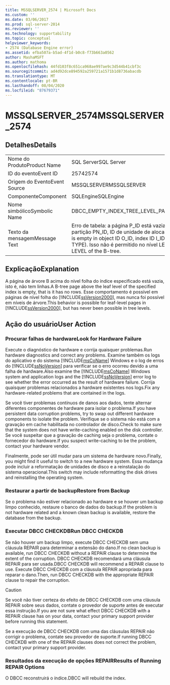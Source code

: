 ```yaml
---
title: MSSQLSERVER_2574 | Microsoft Docs
ms.custom: ''
ms.date: 03/06/2017
ms.prod: sql-server-2014
ms.reviewer: ''
ms.technology: supportability
ms.topic: conceptual
helpviewer_keywords:
- 2574 (Database Engine error)
ms.assetid: efba507a-b5ad-4f1d-b0c8-f73b663a0562
author: MashaMSFT
ms.author: mathoma
ms.openlocfilehash: 44fd103f8c651ca968ae997ae9c3d544b41cbf3c
ms.sourcegitcommit: ad4d92dce894592a259721a1571b1d8736abacdb
ms.translationtype: MT
ms.contentlocale: pt-BR
ms.lasthandoff: 08/04/2020
ms.locfileid: "87679371"
---
```

# <a name="mssqlserver_2574"></a><span data-ttu-id="a8a93-102">MSSQLSERVER_2574</span><span class="sxs-lookup"><span data-stu-id="a8a93-102">MSSQLSERVER_2574</span></span>
    
## <a name="details"></a><span data-ttu-id="a8a93-103">Detalhes</span><span class="sxs-lookup"><span data-stu-id="a8a93-103">Details</span></span>  
  
|||  
|-|-|  
|<span data-ttu-id="a8a93-104">Nome do Produto</span><span class="sxs-lookup"><span data-stu-id="a8a93-104">Product Name</span></span>|<span data-ttu-id="a8a93-105">SQL Server</span><span class="sxs-lookup"><span data-stu-id="a8a93-105">SQL Server</span></span>|  
|<span data-ttu-id="a8a93-106">ID do evento</span><span class="sxs-lookup"><span data-stu-id="a8a93-106">Event ID</span></span>|<span data-ttu-id="a8a93-107">2574</span><span class="sxs-lookup"><span data-stu-id="a8a93-107">2574</span></span>|  
|<span data-ttu-id="a8a93-108">Origem do Evento</span><span class="sxs-lookup"><span data-stu-id="a8a93-108">Event Source</span></span>|<span data-ttu-id="a8a93-109">MSSQLSERVER</span><span class="sxs-lookup"><span data-stu-id="a8a93-109">MSSQLSERVER</span></span>|  
|<span data-ttu-id="a8a93-110">Componente</span><span class="sxs-lookup"><span data-stu-id="a8a93-110">Component</span></span>|<span data-ttu-id="a8a93-111">SQLEngine</span><span class="sxs-lookup"><span data-stu-id="a8a93-111">SQLEngine</span></span>|  
|<span data-ttu-id="a8a93-112">Nome simbólico</span><span class="sxs-lookup"><span data-stu-id="a8a93-112">Symbolic Name</span></span>|<span data-ttu-id="a8a93-113">DBCC_EMPTY_INDEX_TREE_LEVEL_PAGE</span><span class="sxs-lookup"><span data-stu-id="a8a93-113">DBCC_EMPTY_INDEX_TREE_LEVEL_PAGE</span></span>|  
|<span data-ttu-id="a8a93-114">Texto da mensagem</span><span class="sxs-lookup"><span data-stu-id="a8a93-114">Message Text</span></span>|<span data-ttu-id="a8a93-115">Erro de tabela: a página P_ID está vazia na ID de objeto O_ID, ID de índice I_ID, ID de partição PN_ID, ID de unidade de alocação A_ID (tipo TYPE).</span><span class="sxs-lookup"><span data-stu-id="a8a93-115">Table error: Page P_ID is empty in object ID O_ID, index ID I_ID, partition ID PN_ID, alloc unit ID A_ID (type TYPE).</span></span> <span data-ttu-id="a8a93-116">Isso não é permitido no nível LEVEL da árvore B.</span><span class="sxs-lookup"><span data-stu-id="a8a93-116">This is not permitted at level LEVEL of the B-tree.</span></span>|  
  
## <a name="explanation"></a><span data-ttu-id="a8a93-117">Explicação</span><span class="sxs-lookup"><span data-stu-id="a8a93-117">Explanation</span></span>  
 <span data-ttu-id="a8a93-118">A página de árvore B acima do nível folha do índice especificado está vazia, isto é, não tem linhas.</span><span class="sxs-lookup"><span data-stu-id="a8a93-118">A B-tree page above the leaf level of the specified index is empty, that is it has no rows.</span></span> <span data-ttu-id="a8a93-119">Esse comportamento é possível em páginas de nível folha do [!INCLUDE[ssVersion2000](../../includes/ssversion2000-md.md)], mas nunca foi possível em níveis de árvore.</span><span class="sxs-lookup"><span data-stu-id="a8a93-119">This behavior is possible for leaf-level pages in [!INCLUDE[ssVersion2000](../../includes/ssversion2000-md.md)], but has never been possible in tree levels.</span></span>  
  
## <a name="user-action"></a><span data-ttu-id="a8a93-120">Ação do usuário</span><span class="sxs-lookup"><span data-stu-id="a8a93-120">User Action</span></span>  
  
### <a name="look-for-hardware-failure"></a><span data-ttu-id="a8a93-121">Procurar falhas de hardware</span><span class="sxs-lookup"><span data-stu-id="a8a93-121">Look for Hardware Failure</span></span>  
 <span data-ttu-id="a8a93-122">Execute o diagnóstico de hardware e corrija quaisquer problemas.</span><span class="sxs-lookup"><span data-stu-id="a8a93-122">Run hardware diagnostics and correct any problems.</span></span> <span data-ttu-id="a8a93-123">Examine também os logs do aplicativo e do sistema [!INCLUDE[msCoName](../../includes/msconame-md.md)] Windows e o log de erros do [!INCLUDE[ssNoVersion](../../includes/ssnoversion-md.md)] para verificar se o erro ocorreu devido a uma falha de hardware.</span><span class="sxs-lookup"><span data-stu-id="a8a93-123">Also examine the [!INCLUDE[msCoName](../../includes/msconame-md.md)] Windows system and application logs and the [!INCLUDE[ssNoVersion](../../includes/ssnoversion-md.md)] error log to see whether the error occurred as the result of hardware failure.</span></span> <span data-ttu-id="a8a93-124">Corrija quaisquer problemas relacionados a hardware existentes nos logs.</span><span class="sxs-lookup"><span data-stu-id="a8a93-124">Fix any hardware-related problems that are contained in the logs.</span></span>  
  
 <span data-ttu-id="a8a93-125">Se você tiver problemas contínuos de danos aos dados, tente alternar diferentes componentes de hardware para isolar o problema.</span><span class="sxs-lookup"><span data-stu-id="a8a93-125">If you have persistent data corruption problems, try to swap out different hardware components to isolate the problem.</span></span> <span data-ttu-id="a8a93-126">Verifique se o sistema não está com a gravação em cache habilitada no controlador de disco.</span><span class="sxs-lookup"><span data-stu-id="a8a93-126">Check to make sure that the system does not have write-caching enabled on the disk controller.</span></span> <span data-ttu-id="a8a93-127">Se você suspeitar que a gravação de caching seja o problema, contate o fornecedor do hardware.</span><span class="sxs-lookup"><span data-stu-id="a8a93-127">If you suspect write-caching to be the problem, contact your hardware vendor.</span></span>  
  
 <span data-ttu-id="a8a93-128">Finalmente, pode ser útil mudar para um sistema de hardware novo.</span><span class="sxs-lookup"><span data-stu-id="a8a93-128">Finally, you might find it useful to switch to a new hardware system.</span></span> <span data-ttu-id="a8a93-129">Essa mudança pode incluir a reformatação de unidades de disco e a reinstalação do sistema operacional.</span><span class="sxs-lookup"><span data-stu-id="a8a93-129">This switch may include reformatting the disk drives and reinstalling the operating system.</span></span>  
  
### <a name="restore-from-backup"></a><span data-ttu-id="a8a93-130">Restaurar a partir de backup</span><span class="sxs-lookup"><span data-stu-id="a8a93-130">Restore from Backup</span></span>  
 <span data-ttu-id="a8a93-131">Se o problema não estiver relacionado ao hardware e se houver um backup limpo conhecido, restaure o banco de dados do backup.</span><span class="sxs-lookup"><span data-stu-id="a8a93-131">If the problem is not hardware related and a known clean backup is available, restore the database from the backup.</span></span>  
  
### <a name="run-dbcc-checkdb"></a><span data-ttu-id="a8a93-132">Executar DBCC CHECKDB</span><span class="sxs-lookup"><span data-stu-id="a8a93-132">Run DBCC CHECKDB</span></span>  
 <span data-ttu-id="a8a93-133">Se não houver um backup limpo, execute DBCC CHECKDB sem uma cláusula REPAIR para determinar a extensão do dano.</span><span class="sxs-lookup"><span data-stu-id="a8a93-133">If no clean backup is available, run DBCC CHECKDB without a REPAIR clause to determine the extent of the corruption.</span></span> <span data-ttu-id="a8a93-134">DBCC CHECKDB recomendará uma cláusula REPAIR para ser usada.</span><span class="sxs-lookup"><span data-stu-id="a8a93-134">DBCC CHECKDB will recommend a REPAIR clause to use.</span></span> <span data-ttu-id="a8a93-135">Execute DBCC CHECKDB com a cláusula REPAIR apropriada para reparar o dano.</span><span class="sxs-lookup"><span data-stu-id="a8a93-135">Then, run DBCC CHECKDB with the appropriate REPAIR clause to repair the corruption.</span></span>  
  
> [!CAUTION]  
>  <span data-ttu-id="a8a93-136">Se você não tiver certeza do efeito de DBCC CHECKDB com uma cláusula REPAIR sobre seus dados, contate o provedor de suporte antes de executar essa instrução.</span><span class="sxs-lookup"><span data-stu-id="a8a93-136">If you are not sure what effect DBCC CHECKDB with a REPAIR clause has on your data, contact your primary support provider before running this statement.</span></span>  
  
 <span data-ttu-id="a8a93-137">Se a execução de DBCC CHECKDB com uma das cláusulas REPAIR não corrigir o problema, contate seu provedor de suporte.</span><span class="sxs-lookup"><span data-stu-id="a8a93-137">If running DBCC CHECKDB with one of the REPAIR clauses does not correct the problem, contact your primary support provider.</span></span>  
  
### <a name="results-of-running-repair-options"></a><span data-ttu-id="a8a93-138">Resultados da execução de opções REPAIR</span><span class="sxs-lookup"><span data-stu-id="a8a93-138">Results of Running REPAIR Options</span></span>  
 <span data-ttu-id="a8a93-139">O DBCC reconstruirá o índice.</span><span class="sxs-lookup"><span data-stu-id="a8a93-139">DBCC will rebuild the index.</span></span>  
  
  
